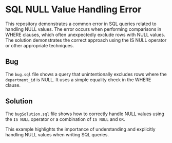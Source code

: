 # SQL NULL Value Handling Error
This repository demonstrates a common error in SQL queries related to handling NULL values. The error occurs when performing comparisons in WHERE clauses, which often unexpectedly exclude rows with NULL values. The solution demonstrates the correct approach using the IS NULL operator or other appropriate techniques.

## Bug
The `bug.sql` file shows a query that unintentionally excludes rows where the `department_id` is NULL.  It uses a simple equality check in the WHERE clause. 

## Solution
The `bugSolution.sql` file shows how to correctly handle NULL values using the `IS NULL` operator or a combination of `IS NULL` and `OR`.  

This example highlights the importance of understanding and explicitly handling NULL values when writing SQL queries.